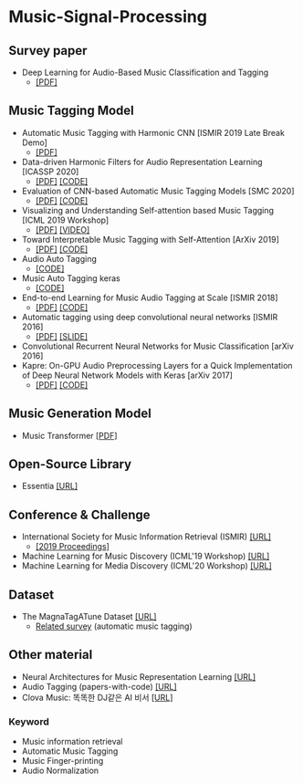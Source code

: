 # Music-Signal-Processing

## Survey paper
* Deep Learning for Audio-Based Music Classification and Tagging 
  - [[PDF]](https://e-tarjome.com/storage/panel/fileuploads/2019-07-04/1562228921_E11422-e-tarjome.pdf)
## Music Tagging Model
* Automatic Music Tagging with Harmonic CNN [ISMIR 2019 Late Break Demo]
  - [[PDF]](https://ccrma.stanford.edu/~urinieto/MARL/publications/ISMIR_2019_LBD__Automatic_Music_Tagging_with_Harmonic_CNN.pdf)
* Data-driven Harmonic Filters for Audio Representation Learning [ICASSP 2020]
  - [[PDF]](https://ccrma.stanford.edu/~urinieto/MARL/publications/ICASSP2020_Won.pdf) [[CODE]](https://github.com/minzwon/data-driven-harmonic-filters)
* Evaluation of CNN-based Automatic Music Tagging Models [SMC 2020]
  - [[PDF]](https://arxiv.org/abs/2006.00751) [[CODE]](https://github.com/minzwon/sota-music-tagging-models)
* Visualizing and Understanding Self-attention based Music Tagging [ICML 2019 Workshop]
  - [[PDF]](https://arxiv.org/abs/1911.04385) [[VIDEO]](https://slideslive.com/38917439/visualizing-and-understanding-selfattention-based-music-tagging)
* Toward Interpretable Music Tagging with Self-Attention [ArXiv 2019]
  - [[PDF]](https://arxiv.org/abs/1906.04972) [[CODE]](https://github.com/minzwon/self-attention-music-tagging)
* Audio Auto Tagging 
  - [[CODE]](https://github.com/emarkou/Audio-auto-tagging)
* Music Auto Tagging keras 
  - [[CODE]](https://github.com/keunwoochoi/music-auto_tagging-keras)
* End-to-end Learning for Music Audio Tagging at Scale [ISMIR 2018]
  - [[PDF]](http://ismir2018.ircam.fr/doc/pdfs/191_Paper.pdf) [[CODE]](https://github.com/jordipons/music-audio-tagging-at-scale-models)
* Automatic tagging using deep convolutional neural networks [ISMIR 2016]
  - [[PDF]](https://arxiv.org/abs/1606.00298) [[SLIDE]](https://www.slideshare.net/KeunwooChoi/automatic-tagging-using-deep-convolutional-neural-networks-ismir-2016)
* Convolutional Recurrent Neural Networks for Music Classification [arXiv 2016]
* Kapre: On-GPU Audio Preprocessing Layers for a Quick Implementation of Deep Neural Network Models with Keras [arXiv 2017]
  - [[PDF]](https://arxiv.org/pdf/1706.05781.pdf) [[CODE]](https://github.com/keunwoochoi/kapre)
 
## Music Generation Model
* Music Transformer [[PDF]](https://arxiv.org/abs/1809.04281)

## Open-Source Library
* Essentia [[URL]](https://essentia.upf.edu)

## Conference & Challenge
* International Society for Music Information Retrieval (ISMIR) [[URL]](https://ismir.net)
  - [[2019 Proceedings]](https://ismir.net/conferences/ismir2019.html)
* Machine Learning for Music Discovery (ICML'19 Workshop) [[URL]](https://icml.cc/Conferences/2019/ScheduleMultitrack?event=3517)
* Machine Learning for Media Discovery (ICML'20 Workshop) [[URL]](https://icml.cc/Conferences/2020/ScheduleMultitrack?event=5736)

## Dataset
* The MagnaTagATune Dataset [[URL]](http://mirg.city.ac.uk/codeapps/the-magnatagatune-dataset)
  - [Related survey](https://github.com/keunwoochoi/magnatagatune-list) (automatic music tagging)
  
## Other material
* Neural Architectures for Music Representation Learning [[URL]](https://sanghyukchun.github.io/home/media/slides/2020_May_music_architectures.pdf)
* Audio Tagging (papers-with-code) [[URL]](https://paperswithcode.com/task/audio-tagging)
* Clova Music: 똑똑한 DJ같은 AI 비서 [[URL]](http://sigai.or.kr/workshop/AI-for-everyone/2018/slides/Clova-Music-똑똑한-DJ같은-AI-비서.pdf)
### Keyword
* Music information retrieval
* Automatic Music Tagging
* Music Finger-printing
* Audio Normalization
